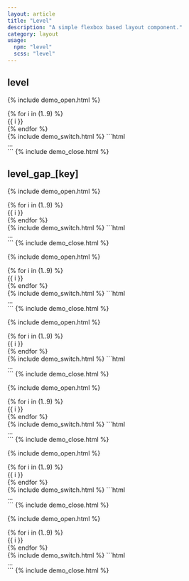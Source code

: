 ```yaml
---
layout: article
title: "Level"
description: "A simple flexbox based layout component."
category: layout
usage:
  npm: "level"
  scss: "level"
---
```


## level

{% include demo_open.html %}
<div class="level">
  {% for i in (1..9) %}
    <div class="box">{{ i }}</div>
  {% endfor %}
</div>
{% include demo_switch.html %}
```html
<div class="level">...</div>
```
{% include demo_close.html %}

## level_gap_[key]

{% include demo_open.html %}
<div class="level level_gap_none">
  {% for i in (1..9) %}
    <div class="box">{{ i }}</div>
  {% endfor %}
</div>
{% include demo_switch.html %}
```html
<div class="level level_gap_none">...</div>
```
{% include demo_close.html %}

{% include demo_open.html %}
<div class="level level_gap_xs">
  {% for i in (1..9) %}
    <div class="box">{{ i }}</div>
  {% endfor %}
</div>
{% include demo_switch.html %}
```html
<div class="level level_gap_xs">...</div>
```
{% include demo_close.html %}

{% include demo_open.html %}
<div class="level level_gap_sm">
  {% for i in (1..9) %}
    <div class="box">{{ i }}</div>
  {% endfor %}
</div>
{% include demo_switch.html %}
```html
<div class="level level_gap_sm">...</div>
```
{% include demo_close.html %}

{% include demo_open.html %}
<div class="level level_gap_md">
  {% for i in (1..9) %}
    <div class="box">{{ i }}</div>
  {% endfor %}
</div>
{% include demo_switch.html %}
```html
<div class="level level_gap_md">...</div>
```
{% include demo_close.html %}

{% include demo_open.html %}
<div class="level level_gap_lg">
  {% for i in (1..9) %}
    <div class="box">{{ i }}</div>
  {% endfor %}
</div>
{% include demo_switch.html %}
```html
<div class="level level_gap_lg">...</div>
```
{% include demo_close.html %}

{% include demo_open.html %}
<div class="level level_gap_xl">
  {% for i in (1..9) %}
    <div class="box">{{ i }}</div>
  {% endfor %}
</div>
{% include demo_switch.html %}
```html
<div class="level level_gap_xl">...</div>
```
{% include demo_close.html %}
